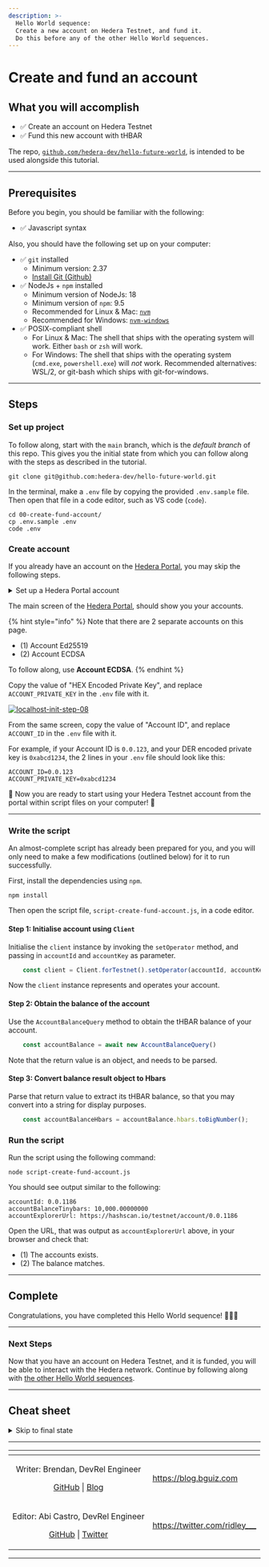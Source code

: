 ```yaml
---
description: >-
  Hello World sequence:
  Create a new account on Hedera Testnet, and fund it.
  Do this before any of the other Hello World sequences.
---
```


# Create and fund an account

## What you will accomplish

- ✅ Create an account on Hedera Testnet
- ✅ Fund this new account with tHBAR

The repo, [`github.com/hedera-dev/hello-future-world`](https://github.com/hedera-dev/hello-future-world/),
is intended to be used alongside this tutorial.

***

## Prerequisites

Before you begin, you should be familiar with the following:

- ✅ Javascript syntax

Also, you should have the following set up on your computer:

- ✅ `git` installed
	- Minimum version: 2.37
	- [Install Git (Github)](https://github.com/git-guides/install-git)
- ✅ NodeJs + `npm` installed
	- Minimum version of NodeJs: 18
	- Minimum version of `npm`: 9.5
	- Recommended for Linux & Mac: [`nvm`](https://github.com/nvm-sh/nvm)
	- Recommended for Windows: [`nvm-windows`](https://github.com/coreybutler/nvm-windows)
- ✅ POSIX-compliant shell
	- For Linux & Mac: The shell that ships with the operating system will work. Either `bash` or `zsh` will work.
	- For Windows: The shell that ships with the operating system (`cmd.exe`, `powershell.exe`) will *not* work. Recommended alternatives: WSL/2, or git-bash which ships with git-for-windows.

***

## Steps

### Set up project

To follow along, start with the `main` branch,
which is the *default branch* of this repo.
This gives you the initial state from which you can follow along
with the steps as described in the tutorial.

```shell
git clone git@github.com:hedera-dev/hello-future-world.git
```

In the terminal, make a `.env` file by copying the provided `.env.sample` file.
Then open that file in a code editor, such as VS code (`code`).

```shell
cd 00-create-fund-account/
cp .env.sample .env
code .env
```

### Create account

If you already have an account on the [Hedera Portal](https://portal.hedera.com),
you may skip the following steps.

<details>

<summary>Set up a Hedera Portal account</summary>

Visit the [Hedera Portal](https://portal.hedera.com),
and create a Testnet account.

[![localhost-init-step-03][5]][5]

Copy-paste the confirmation code sent to your email.

[![localhost-init-step-04][6]][6]

Fill out this form.

[![localhost-init-step-05][7]][7]

In the top-left select Hedera Testnet from the drop-down.

[![localhost-init-step-07][8]][8]

</details>

The main screen of the [Hedera Portal](https://portal.hedera.com),
should show you your accounts.

{% hint style="info" %}
Note that there are 2 separate accounts on this page.

- (1) Account Ed25519
- (2) Account ECDSA

To follow along, use **Account ECDSA**.
{% endhint %}

Copy the value of "HEX Encoded Private Key",
and replace `ACCOUNT_PRIVATE_KEY` in the `.env` file with it.

[![localhost-init-step-08][10]][10]

From the same screen, copy the value of "Account ID",
and replace `ACCOUNT_ID` in the `.env` file with it.

For example, if your Account ID is `0.0.123`,
and your DER encoded private key is `0xabcd1234`,
the 2 lines in your `.env` file should look like this:

```text
ACCOUNT_ID=0.0.123
ACCOUNT_PRIVATE_KEY=0xabcd1234
```

🎉 Now you are ready to start using your Hedera Testnet account
from the portal within script files on your computer! 🎉

***

### Write the script

An almost-complete script has already been prepared for you,
and you will only need to make a few modifications (outlined below)
for it to run successfully.

First, install the dependencies using `npm`.

```shell
npm install
```

Then open the script file, `script-create-fund-account.js`, in a code editor.

#### Step 1: Initialise account using `Client`

Initialise the `client` instance by invoking the `setOperator` method,
and passing in `accountId` and `accountKey` as parameter.

```javascript
    const client = Client.forTestnet().setOperator(accountId, accountKey);
```

Now the `client` instance represents and operates your account.

#### Step 2: Obtain the balance of the account

Use the `AccountBalanceQuery` method to obtain the tHBAR balance of your account.

```javascript
    const accountBalance = await new AccountBalanceQuery()
```

Note that the return value is an object, and needs to be parsed.

#### Step 3: Convert balance result object to Hbars

Parse that return value to extract its tHBAR balance,
so that you may convert into a string for display purposes.

```javascript
    const accountBalanceHbars = accountBalance.hbars.toBigNumber();
```

### Run the script

Run the script using the following command:

```shell
node script-create-fund-account.js
```

You should see output similar to the following:

```text
accountId: 0.0.1186
accountBalanceTinybars: 10,000.00000000
accountExplorerUrl: https://hashscan.io/testnet/account/0.0.1186
```

Open the URL, that was output as `accountExplorerUrl` above,
in your browser and check that:

- (1) The accounts exists.
- (2) The balance matches.

***

## Complete

Congratulations, you have completed this Hello World sequence! 🎉🎉🎉

***

### Next Steps

Now that you have an account on Hedera Testnet, and it is funded,
you will be able to interact with the Hedera network.
Continue by following along with
[the other Hello World sequences](/tutorials/hello-world/).

***

## Cheat sheet

<details>

<summary>Skip to final state</summary>

To skip ahead to the final state, use the `completed` branch.
This gives you the final state with which you can compare
your implementation to the completed steps of the tutorial.

```shell
git fetch origin completed:completed
git checkout completed
```

To see the full set of differences between
the initial and final states of the repo,
you can use `diff`.

```shell
cd 00-create-fund-account/
git diff main..completed -- ./
```

Alternatively, you may view the `diff` rendered on Github:
[`hedera-dev/hello-future-world/compare/main..completed`](https://github.com/hedera-dev/hello-future-world/compare/main..completed)
(This will show the `diff` for *all* sequences.)

{% hint style="info" %}
Note that the branch names are delimited by `..`, and not by `...`,
as the latter finds the `diff` with the latest common ancestor commit,
which *is not* what we want in this case.
{% endhint %}

</details>

***

<table data-card-size="large" data-view="cards">
<thead><tr><th align="center"></th><th data-hidden data-card-target data-type="content-ref"></th></tr></thead>
<tbody>
<tr><td align="center"><p>Writer: Brendan, DevRel Engineer</p><p><a href="https://github.com/bguiz">GitHub</a> | <a href="https://blog.bguiz.com">Blog</a></p></td><td><a href="https://blog.bguiz.com">https://blog.bguiz.com</a></td></tr>
<tr><td align="center"><p>Editor: Abi Castro, DevRel Engineer</p><p><a href="https://github.com/a-ridley">GitHub</a> | <a href="https://twitter.com/ridley___">Twitter</a></p></td><td><a href="https://twitter.com/ridley___">https://twitter.com/ridley___</a></td></tr>
</tbody>
</table>

***

  [5]: https://i.stack.imgur.com/tgkvS.png
  [6]: https://i.stack.imgur.com/4H9XT.png
  [7]: https://i.stack.imgur.com/atW69.png
  [8]: https://i.stack.imgur.com/2A2ua.png
  [10]: https://i.stack.imgur.com/PrQbt.png
